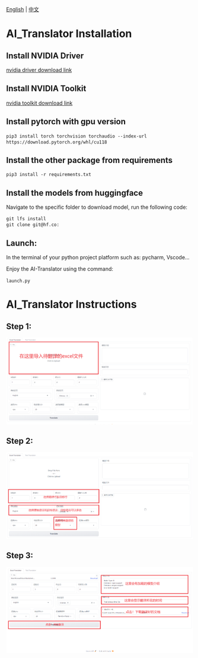 [English](README.md) | [中文](README_CN.md)

# AI_Translator Installation

## Install NVIDIA Driver

[nvidia driver download link](https://www.nvidia.com/download/index.aspx)

## Install NVIDIA Toolkit

[nvidia toolkit download link](https://developer.nvidia.com/cuda-downloads)

## Install pytorch with gpu version

```
pip3 install torch torchvision torchaudio --index-url https://download.pytorch.org/whl/cu118
```

## Install the other package from requirements

```
pip3 install -r requirements.txt
```

## **Install the models from huggingface**

Navigate to the specific folder to download model, run the following code:

```
git lfs install
git clone git@hf.co:
```

## **Launch:**

In the terminal of your python project platform such as: pycharm, Vscode...

Enjoy the AI-Translator using the command:

``launch.py``

# AI_Translator Instructions

## Step 1:

![1705652320228](image/README_CN/1705652320228.png)

## Step 2:

![1705653144370](image/README_CN/1705653144370.png)

## Step 3:

![1705653166073](image/README_CN/1705653166073.png)
